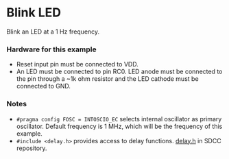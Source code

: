 Blink LED
=========

Blink an LED at a 1 Hz frequency.

### Hardware for this example
 - Reset input pin must be connected to VDD.
 - An LED must be connected to pin RC0. LED anode must be connected to the pin through a ~1k ohm resistor and the LED cathode must be connected to GND.

### Notes
 - `#pragma config FOSC = INTOSCIO_EC` selects internal oscillator as primary oscillator. Default frequency is 1 MHz, which will be the frequency of this example.
 - `#include <delay.h>` provides access to delay functions. [delay.h](http://sourceforge.net/p/sdcc/code/HEAD/tree/trunk/sdcc/device/include/pic16/delay.h) in SDCC repository.
